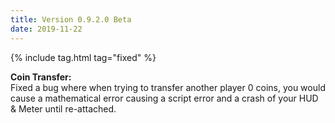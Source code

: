 ```yaml
---
title: Version 0.9.2.0 Beta
date: 2019-11-22
---
```

{% include tag.html tag="fixed" %}

**Coin Transfer:**<br>
Fixed a bug where when trying to transfer another player 0 coins, you would cause a mathematical error causing a script error and a crash of your HUD & Meter until re-attached.
